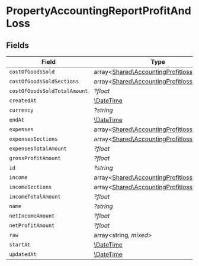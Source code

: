 # PropertyAccountingReportProfitAndLoss


## Fields

| Field                                                                                             | Type                                                                                              | Required                                                                                          | Description                                                                                       |
| ------------------------------------------------------------------------------------------------- | ------------------------------------------------------------------------------------------------- | ------------------------------------------------------------------------------------------------- | ------------------------------------------------------------------------------------------------- |
| `costOfGoodsSold`                                                                                 | array<[Shared\AccountingProfitlossCategory](../../Models/Shared/AccountingProfitlossCategory.md)> | :heavy_minus_sign:                                                                                | @deprecated                                                                                       |
| `costOfGoodsSoldSections`                                                                         | array<[Shared\AccountingProfitlossSection](../../Models/Shared/AccountingProfitlossSection.md)>   | :heavy_minus_sign:                                                                                | N/A                                                                                               |
| `costOfGoodsSoldTotalAmount`                                                                      | *?float*                                                                                          | :heavy_minus_sign:                                                                                | N/A                                                                                               |
| `createdAt`                                                                                       | [\DateTime](https://www.php.net/manual/en/class.datetime.php)                                     | :heavy_minus_sign:                                                                                | N/A                                                                                               |
| `currency`                                                                                        | *?string*                                                                                         | :heavy_minus_sign:                                                                                | N/A                                                                                               |
| `endAt`                                                                                           | [\DateTime](https://www.php.net/manual/en/class.datetime.php)                                     | :heavy_minus_sign:                                                                                | N/A                                                                                               |
| `expenses`                                                                                        | array<[Shared\AccountingProfitlossCategory](../../Models/Shared/AccountingProfitlossCategory.md)> | :heavy_minus_sign:                                                                                | @deprecated                                                                                       |
| `expensesSections`                                                                                | array<[Shared\AccountingProfitlossSection](../../Models/Shared/AccountingProfitlossSection.md)>   | :heavy_minus_sign:                                                                                | N/A                                                                                               |
| `expensesTotalAmount`                                                                             | *?float*                                                                                          | :heavy_minus_sign:                                                                                | N/A                                                                                               |
| `grossProfitAmount`                                                                               | *?float*                                                                                          | :heavy_minus_sign:                                                                                | N/A                                                                                               |
| `id`                                                                                              | *?string*                                                                                         | :heavy_minus_sign:                                                                                | N/A                                                                                               |
| `income`                                                                                          | array<[Shared\AccountingProfitlossCategory](../../Models/Shared/AccountingProfitlossCategory.md)> | :heavy_minus_sign:                                                                                | @deprecated                                                                                       |
| `incomeSections`                                                                                  | array<[Shared\AccountingProfitlossSection](../../Models/Shared/AccountingProfitlossSection.md)>   | :heavy_minus_sign:                                                                                | N/A                                                                                               |
| `incomeTotalAmount`                                                                               | *?float*                                                                                          | :heavy_minus_sign:                                                                                | N/A                                                                                               |
| `name`                                                                                            | *?string*                                                                                         | :heavy_minus_sign:                                                                                | N/A                                                                                               |
| `netIncomeAmount`                                                                                 | *?float*                                                                                          | :heavy_minus_sign:                                                                                | N/A                                                                                               |
| `netProfitAmount`                                                                                 | *?float*                                                                                          | :heavy_minus_sign:                                                                                | N/A                                                                                               |
| `raw`                                                                                             | array<string, *mixed*>                                                                            | :heavy_minus_sign:                                                                                | N/A                                                                                               |
| `startAt`                                                                                         | [\DateTime](https://www.php.net/manual/en/class.datetime.php)                                     | :heavy_minus_sign:                                                                                | N/A                                                                                               |
| `updatedAt`                                                                                       | [\DateTime](https://www.php.net/manual/en/class.datetime.php)                                     | :heavy_minus_sign:                                                                                | N/A                                                                                               |